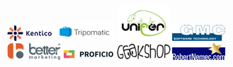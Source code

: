 [![Kentico](/static/img/logos/kentico.png "Kentico")](http://www.kentico.com/)
[![Tripomatic](/static/img/logos/tripomatic.png "Tripomatic")](http://www.tripomatic.com/)
[![Unifer](/static/img/logos/unifer.jpg "Unifer")](http://www.unifer.cz/)
[![GMC](/static/img/logos/gmc.png "GMC")](http://www.gmchk.cz/)
[![Internetová agentura](/static/img/logos/better.png "Internetová agentura")](http://www.better-marketing.cz/)
[![Proficio](/static/img/logos/proficio.png "Proficio")](http://proficio.cz/)
[![Geekshop](/static/img/logos/geekshop.png "Geekshop")](http://geekshop.cz/)
[![RobertNemec.com](/static/img/logos/robertnemec.png "RobertNemec.com")](http://robertnemec.com/)
